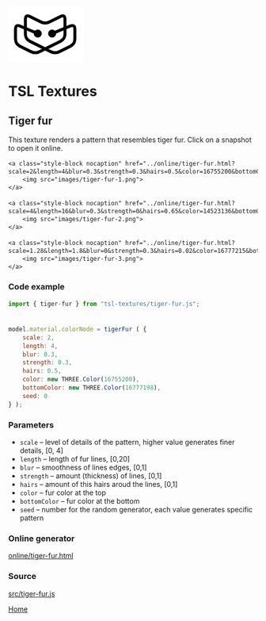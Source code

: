 <img class="logo" src="../assets/logo/logo.png">


# TSL Textures


## Tiger fur

This texture renders a pattern that resembles tiger fur.
Click on a snapshot to open it online.

<p class="gallery">

	<a class="style-block nocaption" href="../online/tiger-fur.html?scale=2&length=4&blur=0.3&strength=0.3&hairs=0.5&color=16755200&bottomColor=16777198&seed=0">
		<img src="images/tiger-fur-1.png">
	</a>

	<a class="style-block nocaption" href="../online/tiger-fur.html?scale=4&length=16&blur=0.3&strength=0&hairs=0.65&color=14523136&bottomColor=16513511&seed=0">
		<img src="images/tiger-fur-2.png">
	</a>

	<a class="style-block nocaption" href="../online/tiger-fur.html?scale=1.28&length=1.8&blur=0&strength=0.3&hairs=0.02&color=16777215&bottomColor=16041852&seed=0">
		<img src="images/tiger-fur-3.png">
	</a>

</p>


### Code example

```js
import { tiger-fur } from "tsl-textures/tiger-fur.js";


model.material.colorNode = tigerFur ( {
	scale: 2,
	length: 4,
	blur: 0.3,
	strength: 0.3,
	hairs: 0.5,
	color: new THREE.Color(16755200),
	bottomColor: new THREE.Color(16777198),
	seed: 0
} );
```


### Parameters

* `scale` &ndash; level of details of the pattern, higher value generates finer details, [0, 4]
* `length` &ndash; length of fur lines, [0,20]
* `blur` &ndash; smoothness of lines edges, [0,1]
* `strength` &ndash; amount (thickness) of lines, [0,1]
* `hairs` &ndash; amount of this hairs aroud the lines, [0,1]
* `color` &ndash; fur color at the top
* `bottomColor` &ndash; fur color at the bottom
* `seed` &ndash; number for the random generator, each value generates specific pattern


### Online generator

[online/tiger-fur.html](../online/tiger-fur.html)


### Source

[src/tiger-fur.js](https://github.com/boytchev/tsl-textures/blob/main/src/tiger-fur.js)


		
<div class="footnote">
	<a href="../">Home</a>
</div>